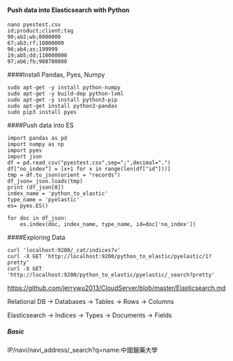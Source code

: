 #### Push data into Elasticsearch with Python
```
nano pyestest.csv
id;product;client;tag
90;ab2;wb;8000000
67;ab3;rf;10000000
96;ab4;as;199999
19;ab5;dd;110000000
97;ab6;fb;908700000
```
####Install Pandas, Pyes, Numpy
```
sudo apt-get -y install python-numpy
sudo apt-get -y build-dep python-lxml
sudo apt-get -y install python3-pip
sudo apt-get install python3-pandas
sudo pip3 install pyes
```
####Push data into ES
```
import pandas as pd 
import numpy as np 
import pyes 
import json
df = pd.read_csv("pyestest.csv",sep=";",decimal=".")
df["no_index"] = [x+1 for x in range(len(df["id"]))]
tmp = df.to_json(orient = "records")
df_json= json.loads(tmp)
print (df_json[0])
index_name = 'python_to_elastic'
type_name = 'pyelastic'
es= pyes.ES()

for doc in df_json:
    es.index(doc, index_name, type_name, id=doc['no_index'])
```
####Exploring Data
```
curl 'localhost:9200/_cat/indices?v'
curl -X GET 'http://localhost:9200/python_to_elastic/pyelastic/1?pretty'
curl -X GET 'http://localhost:9200/python_to_elastic/pyelastic/_search?pretty'
```

https://github.com/jerrywu2013/CloudServer/blob/master/Elasticsearch.md

Relational DB -> Databases -> Tables -> Rows -> Columns

Elasticsearch -> Indices   -> Types  -> Documents -> Fields

##### Basic
IP/navi/navi_address/_search?q=name:中國醫藥大學
